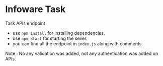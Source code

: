 # Infoware Task
Task APIs endpoint

* use ```npm install``` for installing dependencies.
* use ```npm start``` for starting the sever.
* you can find all the endpoint in ```index.js``` along with comments. 

Note : No any validation was added, not any authentication was added on APIs.
